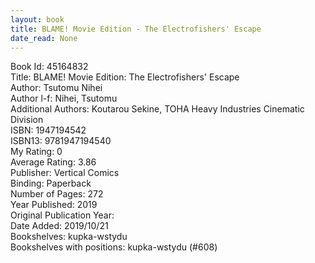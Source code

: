 ```yaml
---
layout: book
title: BLAME! Movie Edition - The Electrofishers' Escape
date_read: None
---
```


Book Id: 45164832<br />
Title: BLAME! Movie Edition: The Electrofishers' Escape<br />
Author: Tsutomu Nihei<br />
Author l-f: Nihei, Tsutomu<br />
Additional Authors: Koutarou Sekine, TOHA Heavy Industries Cinematic Division<br />
ISBN: 1947194542<br />
ISBN13: 9781947194540<br />
My Rating: 0<br />
Average Rating: 3.86<br />
Publisher: Vertical Comics<br />
Binding: Paperback<br />
Number of Pages: 272<br />
Year Published: 2019<br />
Original Publication Year: <br />
Date Added: 2019/10/21<br />
Bookshelves: kupka-wstydu<br />
Bookshelves with positions: kupka-wstydu (#608)<br />

